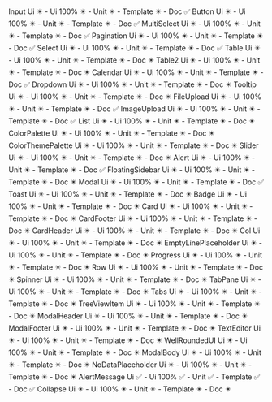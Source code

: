 Input		                   Ui ✴️ - Ui 100% ✴️ - Unit ✴️ - Template ✴️ - Doc ✅
Button		                 Ui ✴️ - Ui 100% ✴️ - Unit ✴️ - Template ✴️ - Doc ✅
MultiSelect		             Ui ✴️ - Ui 100% ✴️ - Unit ✴️ - Template ✴️ - Doc ✅
Pagination		             Ui ✴️ - Ui 100% ✴️ - Unit ✴️ - Template ✴️ - Doc ✅
Select		                 Ui ✴️ - Ui 100% ✴️ - Unit ✴️ - Template ✴️ - Doc ✅
Table		                   Ui ✴️ - Ui 100% ✴️ - Unit ✴️ - Template ✴️ - Doc ✴️
Table2		                 Ui ✴️ - Ui 100% ✴️ - Unit ✴️ - Template ✴️ - Doc ✴️
Calendar		               Ui ✴️ - Ui 100% ✴️ - Unit ✴️ - Template ✴️ - Doc ✅
Dropdown		               Ui ✴️ - Ui 100% ✴️ - Unit ✴️ - Template ✴️ - Doc ✴️
Tooltip		                 Ui ✴️ - Ui 100% ✴️ - Unit ✴️ - Template ✴️ - Doc ✴️
FileUpload		             Ui ✴️ - Ui 100% ✴️ - Unit ✴️ - Template ✴️ - Doc ✅
ImageUpload		             Ui ✴️ - Ui 100% ✴️ - Unit ✴️ - Template ✴️ - Doc ✅
List			                 Ui ✴️ - Ui 100% ✴️ - Unit ✴️ - Template ✴️ - Doc ✴️
ColorPalette		           Ui ✴️ - Ui 100% ✴️ - Unit ✴️ - Template ✴️ - Doc ✴️
ColorThemePalette	         Ui ✴️ - Ui 100% ✴️ - Unit ✴️ - Template ✴️ - Doc ✴️
Slider		                 Ui ✴️ - Ui 100% ✴️ - Unit ✴️ - Template ✴️ - Doc ✴️
Alert		                   Ui ✴️ - Ui 100% ✴️ - Unit ✴️ - Template ✴️ - Doc ✅
FloatingSidebar	           Ui ✴️ - Ui 100% ✴️ - Unit ✴️ - Template ✴️ - Doc ✴️
Modal		                   Ui ✴️ - Ui 100% ✴️ - Unit ✴️ - Template ✴️ - Doc ✅
Toast			                 Ui ✴️ - Ui 100% ✴️ - Unit ✴️ - Template ✴️ - Doc ✴️
Badge		                   Ui ✴️ - Ui 100% ✴️ - Unit ✴️ - Template ✴️ - Doc ✴️
Card			                 Ui ✴️ - Ui 100% ✴️ - Unit ✴️ - Template ✴️ - Doc ✴️
CardFooter		             Ui ✴️ - Ui 100% ✴️ - Unit ✴️ - Template ✴️ - Doc ✴️
CardHeader		             Ui ✴️ - Ui 100% ✴️ - Unit ✴️ - Template ✴️ - Doc ✴️
Col			                   Ui ✴️ - Ui 100% ✴️ - Unit ✴️ - Template ✴️ - Doc ✴️
EmptyLinePlaceholder	     Ui ✴️ - Ui 100% ✴️ - Unit ✴️ - Template ✴️ - Doc ✴️
Progress		               Ui ✴️ - Ui 100% ✴️ - Unit ✴️ - Template ✴️ - Doc ✴️
Row			                   Ui ✴️ - Ui 100% ✴️ - Unit ✴️ - Template ✴️ - Doc ✴️
Spinner		                 Ui ✴️ - Ui 100% ✴️ - Unit ✴️ - Template ✴️ - Doc ✴️
TabPane		                 Ui ✴️ - Ui 100% ✴️ - Unit ✴️ - Template ✴️ - Doc ✴️
Tabs			                 Ui ✴️ - Ui 100% ✴️ - Unit ✴️ - Template ✴️ - Doc ✴️
TreeViewItem		           Ui ✴️ - Ui 100% ✴️ - Unit ✴️ - Template ✴️ - Doc ✴️
ModalHeader		             Ui ✴️ - Ui 100% ✴️ - Unit ✴️ - Template ✴️ - Doc ✴️
ModalFooter		             Ui ✴️ - Ui 100% ✴️ - Unit ✴️ - Template ✴️ - Doc ✴️
TextEditor		             Ui ✴️ - Ui 100% ✴️ - Unit ✴️ - Template ✴️ - Doc ✴️
WellRoundedUI	             Ui ✴️ - Ui 100% ✴️ - Unit ✴️ - Template ✴️ - Doc ✴️
ModalBody		               Ui ✴️ - Ui 100% ✴️ - Unit ✴️ - Template ✴️ - Doc ✴️
NoDataPlaceholder	         Ui ✴️ - Ui 100% ✴️ - Unit ✴️ - Template ✴️ - Doc ✴️
AlertMessage               Ui ✅ - Ui 100% ✅ - Unit ✅ - Template ✅ - Doc ✅
Collapse		               Ui ✴️ - Ui 100% ✴️ - Unit ✴️ - Template ✴️ - Doc ✴️